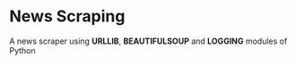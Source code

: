 # News Scraping

A news scraper using **URLLIB**, **BEAUTIFULSOUP** and **LOGGING** modules of Python
